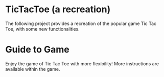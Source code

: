 # TicTacToe (a recreation)
The following project provides a recreation of the popular game Tic Tac Toe, with some new functionalities.

# Guide to Game
Enjoy the game of Tic Tac Toe with more flexibility! More instructions are available within the game.
